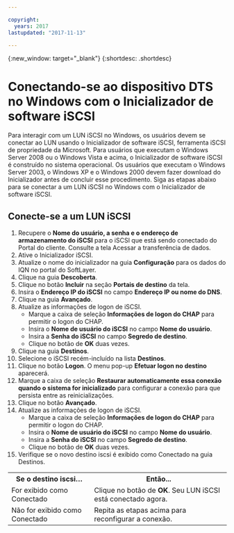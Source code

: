 ```yaml
---

copyright:
  years: 2017
lastupdated: "2017-11-13"

---
```

{:new_window: target="_blank"}
{:shortdesc: .shortdesc}

# Conectando-se ao dispositivo DTS no Windows com o Inicializador de software iSCSI

Para interagir com um LUN iSCSI no Windows, os usuários devem se conectar ao LUN usando o Inicializador de software iSCSI, ferramenta iSCSI de propriedade da Microsoft. Para usuários que executam o Windows Server 2008 ou o Windows Vista e acima, o Inicializador de software iSCSI é construído no sistema operacional. Os usuários que executam o Windows Server 2003, o Windows XP e o Windows 2000 devem fazer download do Inicializador antes de concluir esse procedimento. Siga as etapas abaixo para se conectar a um LUN iSCSI no Windows com o Inicializador de software iSCSI.

## Conecte-se a um LUN iSCSI

1. Recupere o **Nome do usuário, a senha e o endereço de armazenamento do iSCSI** para o iSCSI que está sendo conectado do Portal do cliente. Consulte a tela Acessar a transferência de dados.
2. Ative o Inicializador iSCSI.
3. Atualize o nome do inicializador na guia **Configuração** para os dados do IQN no portal do SoftLayer.
4. Clique na guia **Descoberta**.
5. Clique no botão **Incluir** na seção **Portais de destino** da tela.
6. Insira o **Endereço IP do iSCSI** no campo **Endereço IP ou nome do DNS**.
7. Clique na guia **Avançado**.
8. Atualize as informações de logon de iSCSI.
   - Marque a caixa de seleção **Informações de logon do CHAP** para permitir o logon do CHAP.
   - Insira o **Nome de usuário do iSCSI** no campo **Nome do usuário**.
   - Insira a **Senha do iSCSI** no campo **Segredo de destino**.
   - Clique no botão de **OK** duas vezes.
9. Clique na guia **Destinos**.
10. Selecione o iSCSI recém-incluído na lista **Destinos**.
11. Clique no botão **Logon**. O menu pop-up **Efetuar logon no destino** aparecerá.
12. Marque a caixa de seleção **Restaurar automaticamente essa conexão quando o sistema for inicializado** para configurar a conexão para que persista entre as reinicializações.
13. Clique no botão **Avançado**.
14. Atualize as informações de logon de iSCSI.
    - Marque a caixa de seleção **Informações de logon do CHAP** para permitir o logon do CHAP.
    - Insira o **Nome de usuário do iSCSI** no campo **Nome do usuário**.
    - Insira a **Senha do iSCSI** no campo **Segredo de destino**.
    - Clique no botão de **OK** duas vezes.
15. Verifique se o novo destino iscsi é exibido como Conectado na guia Destinos.

<table>
<tbody>
<tr>
<th>Se o destino iscsi…</th><th>Então...</th></tr>
<tr><td>For exibido como Conectado</td><td>Clique no botão de <strong>OK</strong>. Seu LUN iSCSI está conectado agora.</td></tr>
<tr><td>Não for exibido como Conectado</td><td>Repita as etapas acima para reconfigurar a conexão.</td></tr></tbody></table>
